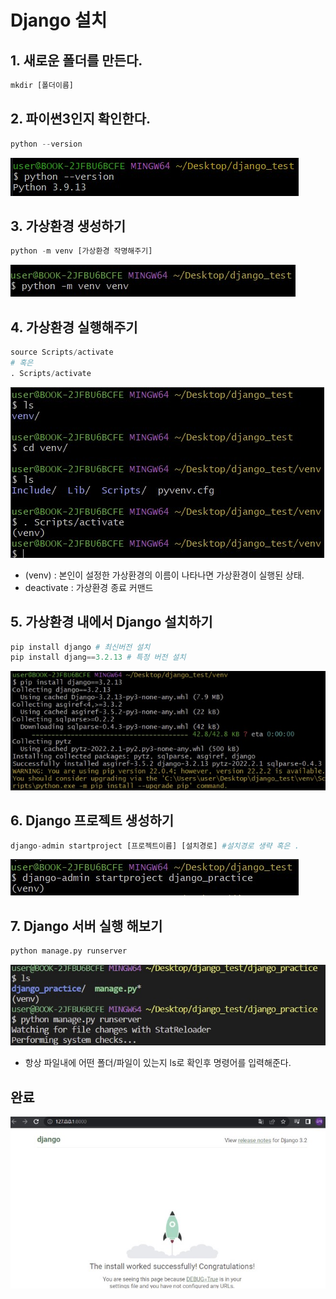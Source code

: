 # Django 설치

## 1. 새로운 폴더를 만든다.
```python
mkdir [폴더이름]
```

## 2. 파이썬3인지 확인한다.  
```python
python --version
```
![1](./installation.assets/%ED%99%94%EB%A9%B4%20%EC%BA%A1%EC%B2%98%202022-09-24%20162941.jpg)

## 3. 가상환경 생성하기
```python
python -m venv [가상환경 작명해주기]
```
![2](./installation.assets/%ED%99%94%EB%A9%B4%20%EC%BA%A1%EC%B2%98%202022-09-24%20164531.jpg)

## 4.  가상환경 실행해주기
```python
source Scripts/activate
# 혹은
. Scripts/activate
```
![3](./installation.assets/%ED%99%94%EB%A9%B4%20%EC%BA%A1%EC%B2%98%202022-09-24%20164546.jpg)
* (venv) : 본인이 설정한 가상환경의 이름이 나타나면 가상환경이 실행된 상태.
* deactivate : 가상환경 종료 커맨드

## 5. 가상환경 내에서 Django 설치하기
```python
pip install django # 최신버전 설치
pip install djang==3.2.13 # 특정 버전 설치
```
![4](./installation.assets/%ED%99%94%EB%A9%B4%20%EC%BA%A1%EC%B2%98%202022-09-24%20164555.jpg)

## 6. Django 프로젝트 생성하기
```python
django-admin startproject [프로젝트이름] [설치경로] #설치경로 생략 혹은 .
```
![5](./installation.assets/%ED%99%94%EB%A9%B4%20%EC%BA%A1%EC%B2%98%202022-09-24%20164604.jpg)
## 7. Django 서버 실행 해보기
```python
python manage.py runserver
```
![6](./installation.assets/%ED%99%94%EB%A9%B4%20%EC%BA%A1%EC%B2%98%202022-09-24%20164852.jpg)
* 항상 파일내에 어떤 폴더/파일이 있는지 ls로 확인후 명령어를 입력해준다.

## 완료
![7](./installation.assets/%ED%99%94%EB%A9%B4%20%EC%BA%A1%EC%B2%98%202022-09-24%20164613.jpg)


